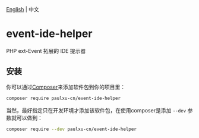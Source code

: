 [English](./README.md) | 中文

# event-ide-helper
PHP ext-Event 拓展的 IDE 提示器

## 安装

你可以通过[Composer](https://getcomposer.org)来添加软件包到你的项目里：

```bash
composer require paulxu-cn/event-ide-helper
```

当然，最好指定只在开发环境才添加该软件包，在使用composer是添加 `--dev` 参数就可以做到：

```bash
composer require --dev paulxu-cn/event-ide-helper
```
